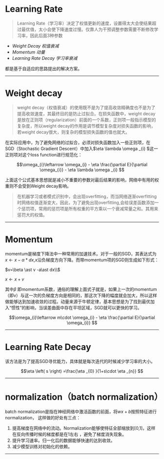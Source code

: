 # Learning Rate

> Learning Rate（学习率）决定了权值更新的速度，设置得太大会使结果超过最优值，太小会使下降速度过慢。仅靠人为干预调整参数需要不断修改学习率，因此后面$3$种参数

 - *Weight Decay 权值衰减*
 - *Momentum 动量*
 - *Learning Rate Decay 学习率衰减*

都是基于自适应的思路提出的解决方案。

----------
# Weight decay

> weight decay（权值衰减）的使用既不是为了提高收敛精确度也不是为了提高收敛速度，其最终目的是防止过拟合。在损失函数中，weight decay是放在正则项（regularization）前面的一个系数，正则项一般指示模型的复杂度，所以weight decay的作用是调节模型复杂度对损失函数的影响，若weight decay很大，则复杂的模型损失函数的值也就大。

在实际应用中，为了避免网络的过拟合，必须对损失函数加入一些正则项，在SGD（Stochastic Gradient Descent）中加入$\eta \lambda \omega _{i} $这一正则项对这个loss function进行规范化：

$$\omega_{i}\leftarrow  \omega_{i} - \eta \frac{\partial E}{\partial \omega_{i}} - \eta \lambda \omega _{i} $$

上面这个公式基本思想就是减小不重要的参数对最后结果的影响，网络中有用的权重则不会受到Weight decay影响。

> 在机器学习或者模式识别中，会出现overfitting，而当网络逐渐overfitting时网络权值逐渐变大，因此，为了避免出现overfitting,会给误差函数添加一个惩罚项，常用的惩罚项是所有权重的平方乘以一个衰减常量之和。其用来惩罚大的权值。

----------
# Momentum 

momentum是梯度下降法中一种常用的加速技术。对于一般的SGD，其表达式为$x \leftarrow  x-\alpha \ast dx$,$x$沿负梯度方向下降。而带momentum项的SGD则生成如下形式：


$v=\beta \ast v -a\ast dx\\$

$x \leftarrow  x+v$

其中$\beta$ 即momentum系数，通俗的理解上面式子就是，如果上一次的momentum（即v）与这一次的负梯度方向是相同的，那这次下降的幅度就会加大，所以这样做能够达到加速收敛的过程。动量来源于牛顿定律，基本思想是为了找到最优加入“惯性”的影响，当误差曲面中存在平坦区域，SGD就可以更快的学习。

$$\omega_{i}\leftarrow  m\cdot \omega_{i} - \eta \frac{\partial E}{\partial \omega_{i}} $$

----------
# Learning Rate Decay 

该方法是为了提高SGD寻优能力，具体就是每次迭代的时候减少学习率的大小。

$$\eta \left( s \right) =\frac{\eta _{0} }{1+s\cdot \eta _{n}} $$

----------
# normalization（batch normalization）

batch normalization是指在神经网络中激活函数的前面，将$wx+b$按照特征进行normalization，
这样做的好处有三点：

 1. 提高梯度在网络中的流动。Normalization能够使特征全部缩放到[0,1]，这样在反向传播时候的梯度都是在1左右 ，避免了梯度消失现象。
 2. 提升学习速率。归一化后的数据能够快速的达到收敛。
 3. 减少模型训练对初始化的依赖。

----------


 
